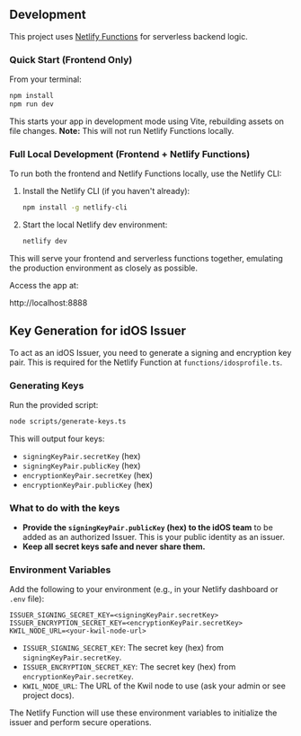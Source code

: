 ## Development

This project uses [Netlify Functions](https://docs.netlify.com/functions/overview/) for serverless backend logic.

### Quick Start (Frontend Only)

From your terminal:

```sh
npm install
npm run dev
```

This starts your app in development mode using Vite, rebuilding assets on file changes. **Note:** This will not run Netlify Functions locally.

### Full Local Development (Frontend + Netlify Functions)

To run both the frontend and Netlify Functions locally, use the Netlify CLI:

1. Install the Netlify CLI (if you haven't already):
   ```sh
   npm install -g netlify-cli
   ```
2. Start the local Netlify dev environment:
   ```sh
   netlify dev
   ```

This will serve your frontend and serverless functions together, emulating the production environment as closely as possible.

Access the app at:

http://localhost:8888

## Key Generation for idOS Issuer

To act as an idOS Issuer, you need to generate a signing and encryption key pair. This is required for the Netlify Function at `functions/idosprofile.ts`.

### Generating Keys

Run the provided script:

```sh
node scripts/generate-keys.ts
```

This will output four keys:

- `signingKeyPair.secretKey` (hex)
- `signingKeyPair.publicKey` (hex)
- `encryptionKeyPair.secretKey` (hex)
- `encryptionKeyPair.publicKey` (hex)

### What to do with the keys

- **Provide the `signingKeyPair.publicKey` (hex) to the idOS team** to be added as an authorized Issuer. This is your public identity as an issuer.
- **Keep all secret keys safe and never share them.**

### Environment Variables

Add the following to your environment (e.g., in your Netlify dashboard or `.env` file):

```
ISSUER_SIGNING_SECRET_KEY=<signingKeyPair.secretKey>
ISSUER_ENCRYPTION_SECRET_KEY=<encryptionKeyPair.secretKey>
KWIL_NODE_URL=<your-kwil-node-url>
```

- `ISSUER_SIGNING_SECRET_KEY`: The secret key (hex) from `signingKeyPair.secretKey`.
- `ISSUER_ENCRYPTION_SECRET_KEY`: The secret key (hex) from `encryptionKeyPair.secretKey`.
- `KWIL_NODE_URL`: The URL of the Kwil node to use (ask your admin or see project docs).

The Netlify Function will use these environment variables to initialize the issuer and perform secure operations.
